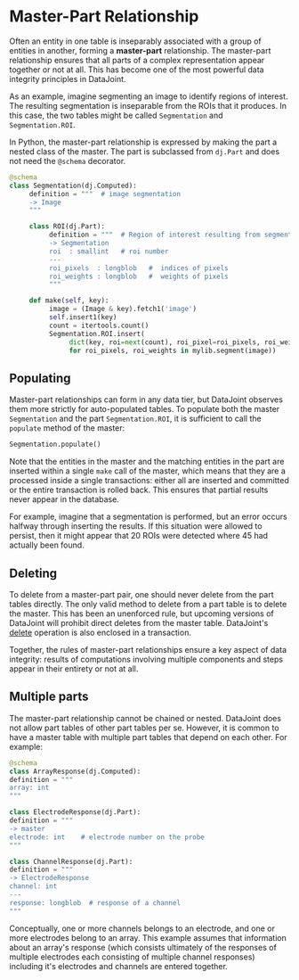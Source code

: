# Master-Part Relationship

Often an entity in one table is inseparably associated with a group of entities in
another, forming a **master-part** relationship.
The master-part relationship ensures that all parts of a complex representation appear
together or not at all.
This has become one of the most powerful data integrity principles in DataJoint.

As an example, imagine segmenting an image to identify regions of interest.
The resulting segmentation is inseparable from the ROIs that it produces.
In this case, the two tables might be called `Segmentation` and `Segmentation.ROI`.

In Python, the master-part relationship is expressed by making the part a nested class
of the master.
The part is subclassed from `dj.Part` and does not need the `@schema` decorator.

```python
@schema
class Segmentation(dj.Computed):
     definition = """  # image segmentation
     -> Image
     """

     class ROI(dj.Part):
          definition = """  # Region of interest resulting from segmentation
          -> Segmentation
          roi  : smallint   # roi number
          ---
          roi_pixels  : longblob   #  indices of pixels
          roi_weights : longblob   #  weights of pixels
          """

     def make(self, key):
          image = (Image & key).fetch1('image')
          self.insert1(key)
          count = itertools.count()
          Segmentation.ROI.insert(
               dict(key, roi=next(count), roi_pixel=roi_pixels, roi_weights=roi_weights)
               for roi_pixels, roi_weights in mylib.segment(image))
```

## Populating

Master-part relationships can form in any data tier, but DataJoint observes them more
strictly for auto-populated tables.
To populate both the master `Segmentation` and the part `Segmentation.ROI`, it is
sufficient to call the `populate` method of the master:

```python
Segmentation.populate()
```

Note that the entities in the master and the matching entities in the part are inserted
within a single `make` call of the master, which means that they are a processed inside
a single transactions: either all are inserted and committed or the entire transaction
is rolled back.
This ensures that partial results never appear in the database.

For example, imagine that a segmentation is performed, but an error occurs halfway
through inserting the results.
If this situation were allowed to persist, then it might appear that 20 ROIs were
detected where 45 had actually been found.

## Deleting

To delete from a master-part pair, one should never delete from the part tables
directly.
The only valid method to delete from a part table is to delete the master.
This has been an unenforced rule, but upcoming versions of DataJoint will prohibit
direct deletes from the master table.
DataJoint's [delete](../../manipulation/delete.md) operation is also enclosed in a
transaction.

Together, the rules of master-part relationships ensure a key aspect of data integrity:
results of computations involving multiple components and steps appear in their
entirety or not at all.

## Multiple parts

The master-part relationship cannot be chained or nested.
DataJoint does not allow part tables of other part tables per se.
However, it is common to have a master table with multiple part tables that depend on
each other.
For example:

```python
@schema
class ArrayResponse(dj.Computed):
definition = """
array: int
"""

class ElectrodeResponse(dj.Part):
definition = """
-> master
electrode: int    # electrode number on the probe
"""

class ChannelResponse(dj.Part):
definition = """
-> ElectrodeResponse
channel: int
---
response: longblob  # response of a channel
"""
```

Conceptually, one or more channels belongs to an electrode, and one or more electrodes
belong to an array.
This example assumes that information about an array's response (which consists
ultimately of the responses of multiple electrodes each consisting of multiple channel
responses) including it's electrodes and channels are entered together.
